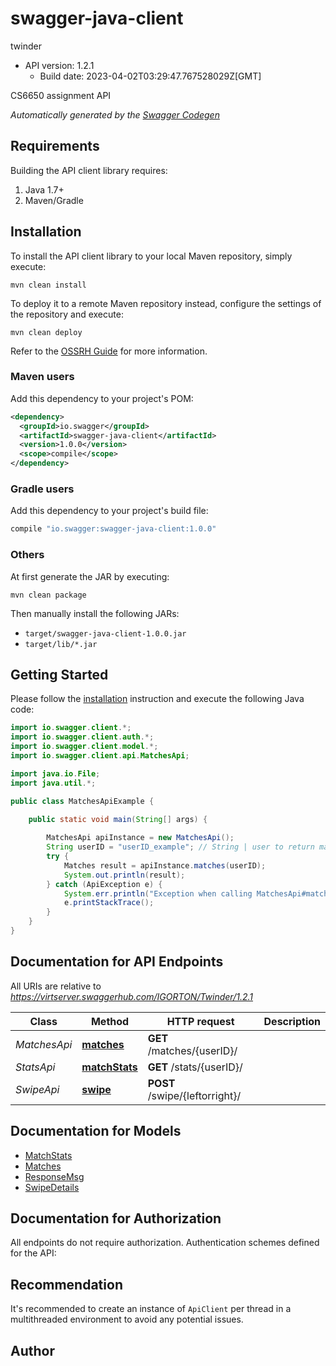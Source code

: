 # swagger-java-client

twinder
- API version: 1.2.1
  - Build date: 2023-04-02T03:29:47.767528029Z[GMT]

CS6650 assignment API


*Automatically generated by the [Swagger Codegen](https://github.com/swagger-api/swagger-codegen)*


## Requirements

Building the API client library requires:
1. Java 1.7+
2. Maven/Gradle

## Installation

To install the API client library to your local Maven repository, simply execute:

```shell
mvn clean install
```

To deploy it to a remote Maven repository instead, configure the settings of the repository and execute:

```shell
mvn clean deploy
```

Refer to the [OSSRH Guide](http://central.sonatype.org/pages/ossrh-guide.html) for more information.

### Maven users

Add this dependency to your project's POM:

```xml
<dependency>
  <groupId>io.swagger</groupId>
  <artifactId>swagger-java-client</artifactId>
  <version>1.0.0</version>
  <scope>compile</scope>
</dependency>
```

### Gradle users

Add this dependency to your project's build file:

```groovy
compile "io.swagger:swagger-java-client:1.0.0"
```

### Others

At first generate the JAR by executing:

```shell
mvn clean package
```

Then manually install the following JARs:

* `target/swagger-java-client-1.0.0.jar`
* `target/lib/*.jar`

## Getting Started

Please follow the [installation](#installation) instruction and execute the following Java code:

```java
import io.swagger.client.*;
import io.swagger.client.auth.*;
import io.swagger.client.model.*;
import io.swagger.client.api.MatchesApi;

import java.io.File;
import java.util.*;

public class MatchesApiExample {

    public static void main(String[] args) {
        
        MatchesApi apiInstance = new MatchesApi();
        String userID = "userID_example"; // String | user to return matches for
        try {
            Matches result = apiInstance.matches(userID);
            System.out.println(result);
        } catch (ApiException e) {
            System.err.println("Exception when calling MatchesApi#matches");
            e.printStackTrace();
        }
    }
}
```

## Documentation for API Endpoints

All URIs are relative to *https://virtserver.swaggerhub.com/IGORTON/Twinder/1.2.1*

Class | Method | HTTP request | Description
------------ | ------------- | ------------- | -------------
*MatchesApi* | [**matches**](docs/MatchesApi.md#matches) | **GET** /matches/{userID}/ | 
*StatsApi* | [**matchStats**](docs/StatsApi.md#matchStats) | **GET** /stats/{userID}/ | 
*SwipeApi* | [**swipe**](docs/SwipeApi.md#swipe) | **POST** /swipe/{leftorright}/ | 

## Documentation for Models

 - [MatchStats](docs/MatchStats.md)
 - [Matches](docs/Matches.md)
 - [ResponseMsg](docs/ResponseMsg.md)
 - [SwipeDetails](docs/SwipeDetails.md)

## Documentation for Authorization

All endpoints do not require authorization.
Authentication schemes defined for the API:

## Recommendation

It's recommended to create an instance of `ApiClient` per thread in a multithreaded environment to avoid any potential issues.

## Author


